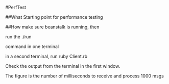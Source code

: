 #PerfTest

##What
Starting point for performance testing

##How
make sure beanstalk is running, then

run the
  ./run

command in one terminal

in a second terminal, run
  ruby Client.rb

Check the output from the terminal in the first window.

The figure is the number of milliseconds to receive and process 1000 msgs

